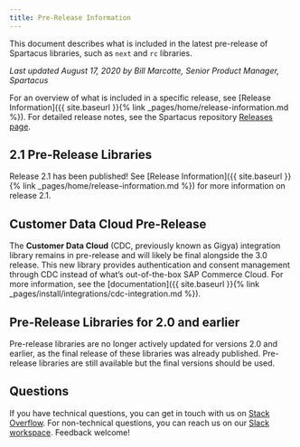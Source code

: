 ```yaml
---
title: Pre-Release Information
---
```


This document describes what is included in the latest pre-release of Spartacus libraries, such as `next` and `rc` libraries.

_Last updated August 17, 2020 by Bill Marcotte, Senior Product Manager, Spartacus_

For an overview of what is included in a specific release, see [Release Information]({{ site.baseurl }}{% link _pages/home/release-information.md %}). For detailed release notes, see the Spartacus repository [Releases page](https://github.com/SAP/spartacus/releases).


## 2.1 Pre-Release Libraries

Release 2.1 has been published! See [Release Information]({{ site.baseurl }}{% link _pages/home/release-information.md %}) for more information on release 2.1.

## Customer Data Cloud Pre-Release

The **Customer Data Cloud** (CDC, previously known as Gigya) integration library remains in pre-release and will likely be final alongside the 3.0 release. This new library provides authentication and consent management through CDC instead of what’s out-of-the-box SAP Commerce Cloud. For more information, see the [documentation]({{ site.baseurl }}{% link _pages/install/integrations/cdc-integration.md %}).


## Pre-Release Libraries for 2.0 and earlier

Pre-release libraries are no longer actively updated for versions 2.0 and earlier, as the final release of these libraries was already published. Pre-release libraries are still available but the final versions should be used.

## Questions

If you have technical questions, you can get in touch with us on [Stack Overflow](https://stackoverflow.com/questions/tagged/spartacus-storefront). For non-technical questions, you can reach us on our [Slack workspace](https://join.slack.com/t/spartacus-storefront/shared_invite/enQtNDM1OTI3OTMwNjU5LTg1NGVjZmFkZjQzODc1MzFhMjc3OTZmMzIzYzg0YjMwODJiY2YxYjA5MTE5NjVmN2E5NjMxNjEzMGNlMDRjMjU). Feedback welcome!
